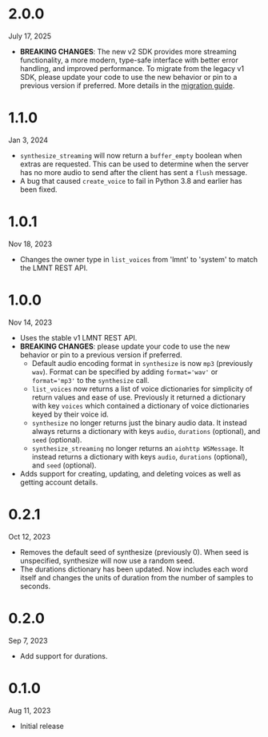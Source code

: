 # 2.0.0
July 17, 2025
- **BREAKING CHANGES**: The new v2 SDK provides more streaming functionality, a more modern, type-safe interface with better error handling, and improved performance. To migrate from the legacy v1 SDK, please update your code to use the new behavior or pin to a previous version if preferred. More details in the [migration guide](./MIGRATING.md).

# 1.1.0
Jan 3, 2024
- `synthesize_streaming` will now return a `buffer_empty` boolean when extras are requested. This can be used to determine when the server has no more audio to send after the client has sent a `flush` message.
- A bug that caused `create_voice` to fail in Python 3.8 and earlier has been fixed.

# 1.0.1
Nov 18, 2023
- Changes the owner type in `list_voices` from 'lmnt' to 'system' to match the LMNT REST API.

# 1.0.0
Nov 14, 2023
- Uses the stable v1 LMNT REST API.
- **BREAKING CHANGES**: please update your code to use the new behavior or pin to a previous version if preferred.
    - Default audio encoding format in `synthesize` is now `mp3` (previously `wav`). Format can be specified by adding `format='wav'` or `format='mp3'` to the `synthesize` call.
    - `list_voices` now returns a list of voice dictionaries for simplicity of return values and ease of use. Previously it returned a dictionary with key `voices` which contained a dictionary of voice dictionaries keyed by their voice id.
    - `synthesize` no longer returns just the binary audio data. It instead always returns a dictionary with keys `audio`, `durations` (optional), and `seed` (optional).
    - `synthesize_streaming` no longer returns an `aiohttp WSMessage`. It instead returns a dictionary with keys `audio`, `durations` (optional), and `seed` (optional).
- Adds support for creating, updating, and deleting voices as well as getting account details.

# 0.2.1

Oct 12, 2023
- Removes the default seed of synthesize (previously 0). When seed is unspecified, synthesize will now use a random seed.
- The durations dictionary has been updated. Now includes each word itself and changes the units of duration from the number of samples to seconds.

# 0.2.0

Sep 7, 2023
- Add support for durations.

# 0.1.0

Aug 11, 2023
- Initial release
